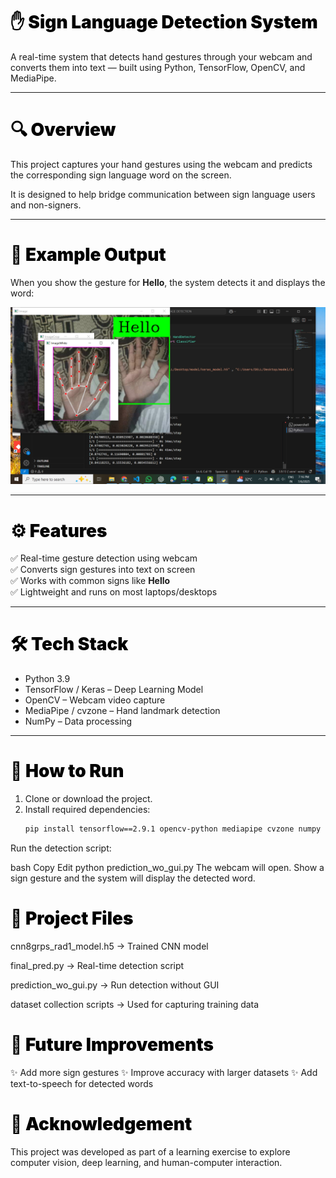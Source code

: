 <h1 style="font-weight:900; color:black;">✋ Sign Language Detection System</h1>

A real-time system that detects hand gestures through your webcam and converts them into text — built using Python, TensorFlow, OpenCV, and MediaPipe.

---

<h1 style="font-weight:900; color:black;">🔍 Overview</h1>

This project captures your hand gestures using the webcam and predicts the corresponding sign language word on the screen.

It is designed to help bridge communication between sign language users and non-signers.

---

<h1 style="font-weight:900; color:black;">📸 Example Output</h1>

When you show the gesture for **Hello**, the system detects it and displays the word:

![Sample Output](https://github.com/himavarshitha11/SIGN-LANGUAGE-DETECTION/blob/a9d6a23a8fb1f51ab57df32dfbc78b28343c255d/Screenshot%20(63).png)

---

<h1 style="font-weight:900; color:black;">⚙️ Features</h1>

✅ Real-time gesture detection using webcam  
✅ Converts sign gestures into text on screen  
✅ Works with common signs like **Hello**  
✅ Lightweight and runs on most laptops/desktops  

---

<h1 style="font-weight:900; color:black;">🛠️ Tech Stack</h1>

- Python 3.9  
- TensorFlow / Keras – Deep Learning Model  
- OpenCV – Webcam video capture  
- MediaPipe / cvzone – Hand landmark detection  
- NumPy – Data processing  

---

<h1 style="font-weight:900; color:black;">🚀 How to Run</h1>

1. Clone or download the project.  
2. Install required dependencies:  
   ```bash
   pip install tensorflow==2.9.1 opencv-python mediapipe cvzone numpy keras pyttsx3
Run the detection script:

bash
Copy
Edit
python prediction_wo_gui.py
The webcam will open. Show a sign gesture and the system will display the detected word.

<h1 style="font-weight:900; color:black;">📂 Project Files</h1>
cnn8grps_rad1_model.h5 → Trained CNN model

final_pred.py → Real-time detection script

prediction_wo_gui.py → Run detection without GUI

dataset collection scripts → Used for capturing training data

<h1 style="font-weight:900; color:black;">🔮 Future Improvements</h1>
✨ Add more sign gestures
✨ Improve accuracy with larger datasets
✨ Add text-to-speech for detected words

<h1 style="font-weight:900; color:black;">🙌 Acknowledgement</h1>
This project was developed as part of a learning exercise to explore computer vision, deep learning, and human-computer interaction.
